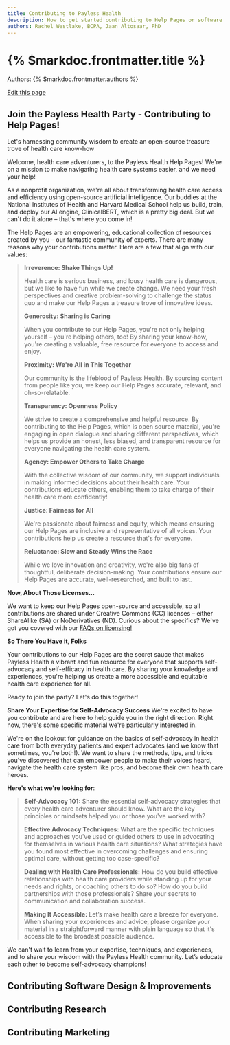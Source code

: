 ```yaml
---
title: Contributing to Payless Health
description: How to get started contributing to Help Pages or software.
authors: Rachel Westlake, BCPA, Jaan Altosaar, PhD
---
```


# {% $markdoc.frontmatter.title %}

Authors: {% $markdoc.frontmatter.authors %}

[Edit this page](https://github.com/onefact/handbook.payless.health/edit/main/pages/contributing.md)


## Join the Payless Health Party - Contributing to Help Pages! 
Let's harnessing community wisdom to create an open-source treasure trove of health care know-how



Welcome, health care adventurers, to the Payless Health Help Pages! We're on a mission to make navigating health care systems easier, and we need your help!

As a nonprofit organization, we're all about transforming health care access and efficiency using open-source artificial intelligence. Our buddies at the National Institutes of Health and Harvard Medical School help us build, train, and deploy our AI engine, ClinicalBERT, which is a pretty big deal. But we can't do it alone – that's where you come in!

The Help Pages are an empowering, educational collection of resources created by you – our fantastic community of experts. There are many reasons why your contributions matter. Here are a few that align with our values:

> **Irreverence: Shake Things Up!**
>
> Health care is serious business, and lousy health care is dangerous, but we like to have fun while we create change. We need your fresh perspectives and creative problem-solving to challenge the status quo and make our Help Pages a treasure trove of innovative ideas.
>
> **Generosity: Sharing is Caring**
>
> When you contribute to our Help Pages, you're not only helping yourself – you're helping others, too! By sharing your know-how, you're creating a valuable, free resource for everyone to access and enjoy.
>
> **Proximity: We're All in This Together**
>
> Our community is the lifeblood of Payless Health. By sourcing content from people like you, we keep our Help Pages accurate, relevant, and oh-so-relatable.
>
> **Transparency: Openness Policy**
>
> We strive to create a comprehensive and helpful resource. By contributing to the Help Pages, which is open source material, you're engaging in open dialogue and sharing different perspectives, which helps us provide an honest, less biased, and transparent resource for everyone navigating the health care system.
>
> **Agency: Empower Others to Take Charge**
>
> With the collective wisdom of our community, we support individuals in making informed decisions about their health care. Your contributions educate others, enabling them to take charge of their health care more confidently!
>
> **Justice: Fairness for All**
>
> We're passionate about fairness and equity, which means ensuring our Help Pages are inclusive and representative of all voices. Your contributions help us create a resource that's for everyone.
>
> **Reluctance: Slow and Steady Wins the Race**
>
> While we love innovation and creativity, we're also big fans of thoughtful, deliberate decision-making. Your contributions ensure our Help Pages are accurate, well-researched, and built to last.


**Now, About Those Licenses...**

We want to keep our Help Pages open-source and accessible, so all contributions are shared under Creative Commons (CC) licenses – either ShareAlike (SA) or NoDerivatives (ND). Curious about the specifics? We've got you covered with our [FAQs on licensing!](https://www.payless.health/faq)

**So There You Have it, Folks**

Your contributions to our Help Pages are the secret sauce that makes Payless Health a vibrant and fun resource for everyone that supports self-advocacy and self-efficacy in health care. By sharing your knowledge and experiences, you're helping us create a more accessible and equitable health care experience for all.

Ready to join the party? Let's do this together!

**Share Your Expertise for Self-Advocacy Success**
We're excited to have you contribute and are here to help guide you in the right direction. Right now, there's some specific material we're particularly interested in.

We're on the lookout for guidance on the basics of self-advocacy in health care from both everyday patients and expert advocates (and we know that sometimes, you're both!). We want to share the methods, tips, and tricks you've discovered that can empower people to make their voices heard, navigate the health care system like pros, and become their own health care heroes.

**Here's what we're looking for**:

> **Self-Advocacy 101:** Share the essential self-advocacy strategies that every health care adventurer should know. What are the key principles or mindsets helped you or those you've worked with?
>
> **Effective Advocacy Techniques:** What are the specific techniques and approaches you've used or guided others to use in advocating for themselves in various health care situations? What strategies have you found most effective in overcoming challenges and ensuring optimal care, without getting too case-specific?
>
> **Dealing with Health Care Professionals:** How do you build effective relationships with health care providers while standing up for your needs and rights, or coaching others to do so? How do you build partnerships with those professionals? Share your secrets to communication and collaboration success.
>
> **Making It Accessible:** Let’s make health care a breeze for everyone. When sharing your experiences and advice, please organize your material in a straightforward manner with plain language so that it's accessible to the broadest possible audience.

We can't wait to learn from your expertise, techniques, and experiences, and to share your wisdom with the Payless Health community. Let’s educate each other to become self-advocacy champions!


## Contributing Software Design & Improvements

## Contributing Research

## Contributing Marketing
